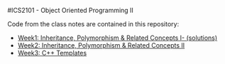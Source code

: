 #ICS2101 - Object Oriented Programming II

Code from the class notes are contained in this repository:

* [Week1: Inheritance, Polymorphism & Related Concepts I](https://github.com/anyamu/ics2101/tree/master/week1)[- (solutions)](https://github.com/anyamu/ics2101/tree/master/week1/sol)
* [Week2: Inheritance, Polymorphism & Related Concepts II](https://github.com/anyamu/ics2101/tree/master/week2)
* [Week3: C++ Templates](https://github.com/anyamu/ics2101/tree/master/week3)
